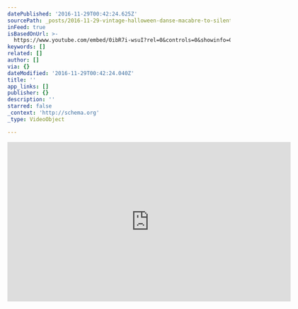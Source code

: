 ```yaml
---
datePublished: '2016-11-29T00:42:24.625Z'
sourcePath: _posts/2016-11-29-vintage-halloween-danse-macabre-to-silent-horror-films.md
inFeed: true
isBasedOnUrl: >-
  https://www.youtube.com/embed/0ibR7i-wsuI?rel=0&controls=0&showinfo=0&autoplay=1
keywords: []
related: []
author: []
via: {}
dateModified: '2016-11-29T00:42:24.040Z'
title: ''
app_links: []
publisher: {}
description: ''
starred: false
_context: 'http://schema.org'
_type: VideoObject

---
```

<iframe src="https://cdn.embedly.com/widgets/media.html?src=https%3A%2F%2Fwww.youtube.com%2Fembed%2F0ibR7i-wsuI%3Ffeature%3Doembed%26showinfo%3D0%26controls%3D0%26rel%3D0%26autoplay%3D1&amp;url=http%3A%2F%2Fwww.youtube.com%2Fwatch%3Fv%3D0ibR7i-wsuI&amp;image=https%3A%2F%2Fi.ytimg.com%2Fvi%2F0ibR7i-wsuI%2Fhqdefault.jpg&amp;key=b7d04c9b404c499eba89ee7072e1c4f7&amp;type=text%2Fhtml&amp;schema=youtube" width="640" height="360" scrolling="no" frameborder="0" allowfullscreen="" style=""></iframe>